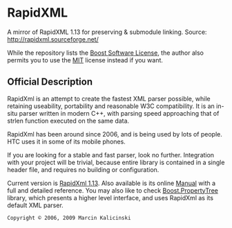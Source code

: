 # RapidXML
A mirror of RapidXML 1.13 for preserving &amp; submodule linking. Source: http://rapidxml.sourceforge.net/

While the repository lists the [Boost Software License](LICENSE), the author also permits you to use the [MIT](LICENSE2) license instead if you want.

## Official Description

RapidXml is an attempt to create the fastest XML parser possible, while retaining useability, portability and reasonable W3C compatibility. It is an in-situ parser written in modern C++, with parsing speed approaching that of strlen function executed on the same data.

RapidXml has been around since 2006, and is being used by lots of people. HTC uses it in some of its mobile phones.

If you are looking for a stable and fast parser, look no further. Integration with your project will be trivial, because entire library is contained in a single header file, and requires no building or configuration.

Current version is [RapidXml 1.13](https://sourceforge.net/projects/rapidxml/files/latest/download). Also available is its online [Manual](manual.html) with a full and detailed reference. You may also like to check [Boost.PropertyTree](https://www.boost.org/) library, which presents a higher level interface, and uses RapidXml as its default XML parser.

`Copyright © 2006, 2009 Marcin Kalicinski`

